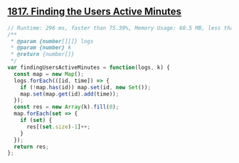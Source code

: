 ## [1817. Finding the Users Active Minutes](https://leetcode.com/problems/finding-the-users-active-minutes/)
```javascript
// Runtime: 296 ms, faster than 75.39%, Memory Usage: 60.5 MB, less than 52.34%
/**
 * @param {number[][]} logs
 * @param {number} k
 * @return {number[]}
 */
var findingUsersActiveMinutes = function(logs, k) {
  const map = new Map();
  logs.forEach(([id, time]) => {
    if (!map.has(id)) map.set(id, new Set());
    map.set(map.get(id).add(time));
  });
  const res = new Array(k).fill(0);
  map.forEach(set => {
    if (set) {
      res[(set.size)-1]++;  
    }
  });
  return res;
};
```
